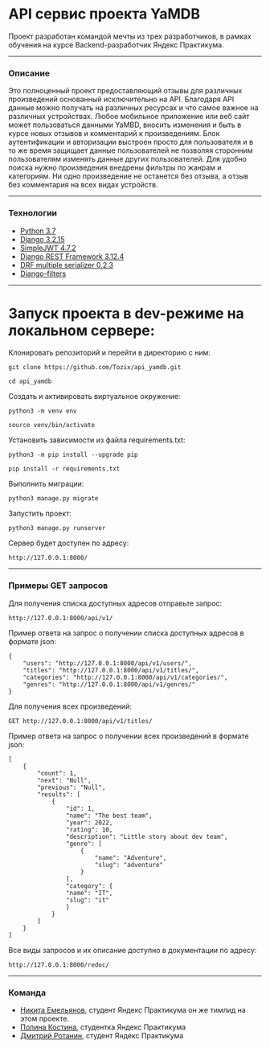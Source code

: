 # API сервис проекта YaMDB
Проект разработан командой мечты из трех разработчиков, в рамках обучения на курсе Backend-разработчик Яндекс Практикума.
___
### Описание
Это полноценный проект предоставляющий отзывы для различных произведений основанный исключительно на API. Благодаря API данные можно получать на различных ресурсах и что самое важное на различных устройствах. Любое мобильное приложение или веб сайт может пользоваться данными YaMBD, вносить изменения и быть в курсе новых отзывов и комментарий к произведениям. Блок аутентификации и авторизации выстроен просто для пользователя и в то же время защищает данные пользователей не позволяя сторонним пользователям изменять данные других пользователей. Для удобно поиска нужно произведения внедрены фильтры по жанрам и категориям. Ни одно произведение не останется без отзыва, а отзыв без комментария на всех видах устройств.
___
### Технологии
- [Python 3.7]
- [Django 3.2.15]
- [SimpleJWT 4.7.2]
- [Django REST Framework 3.12.4]
- [DRF multiple serializer 0.2.3]
- [Django-filters]
___
# Запуск проекта в dev-режиме на локальном сервере:
Клонировать репозиторий и перейти в директорию с ним:
```
git clone https://github.com/Tozix/api_yamdb.git
```
```
cd api_yamdb
```
Cоздать и активировать виртуальное окружение:
```
python3 -m venv env
```
```
source venv/bin/activate
```
Установить зависимости из файла requirements.txt:
```
python3 -m pip install --upgrade pip
```
```
pip install -r requirements.txt
```
Выполнить миграции:
```
python3 manage.py migrate
```
Запустить проект:
```
python3 manage.py runserver
```
Сервер будет доступен по адресу:
```
http://127.0.0.1:8000/
```
___
### Примеры GET запросов
Для получения списка доступных адресов отправьте запрос:
```
http://127.0.0.1:8000/api/v1/
```
Пример ответа на запрос о получении списка доступных адресов в формате json:
```
{
    "users": "http://127.0.0.1:8000/api/v1/users/",
    "titles": "http://127.0.0.1:8000/api/v1/titles/",
    "categories": "http://127.0.0.1:8000/api/v1/categories/",
    "genres": "http://127.0.0.1:8000/api/v1/genres/"
}
```
Для получения всех произведений:
```
GET http://127.0.0.1:8000/api/v1/titles/
```
Пример ответа на запрос о получении всех произведений в формате json:
```
[
    {
        "count": 1,
        "next": "Null",
        "previous": "Null",
        "results": [
            {
                "id": 1,
                "name": "The best team",
                "year": 2022,
                "rating": 10,
                "description": "Little story about dev team",
                "genre": [
                    {
                        "name": "Adventure",
                        "slug": "adventure"
                    }
                ],
                "category": {
                "name": "IT",
                "slug": "it"
                }
            }
        ]
    }
]
```
Все виды запросов и их описание доступно в документации по адресу:
```
http://127.0.0.1:8000/redoc/
```
___
### Команда
- [Никита Емельянов], студент Яндекс Практикума он же тимлид на этом проекте.
- [Полина Костина], студентка Яндекс Практикума
- [Дмитрий Ротанин], студент Яндекс Практикума

[//]: # (Ниже находятся справочные ссылки)

   [Python 3.7]: <https://www.python.org/downloads/release/python-370/>
   [Django 3.2.15]: <https://www.djangoproject.com/download/>
   [SimpleJWT 4.7.2]: <https://django-rest-framework-simplejwt.readthedocs.io/en/latest/>
   [Django REST Framework 3.12.4]: <https://www.django-rest-framework.org/community/release-notes/>
   [DRF multiple serializer 0.2.3]: <https://pypi.org/project/drf-multiple-serializer/>
   [Django-filters]: <https://django-filter.readthedocs.io/en/stable/guide/install.html>
   [Никита Емельянов]: <https://github.com/Tozix>
   [Полина Костина]: <https://github.com/Polina1Kostina>
   [Дмитрий Ротанин]: <https://github.com/Annsjaw>